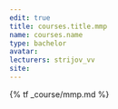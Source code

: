 ```yaml
---
edit: true
title: courses.title.mmp
name: courses.name
type: bachelor
avatar:
lecturers: strijov_vv
site: 
---
```


{% tf _course/mmp.md %}